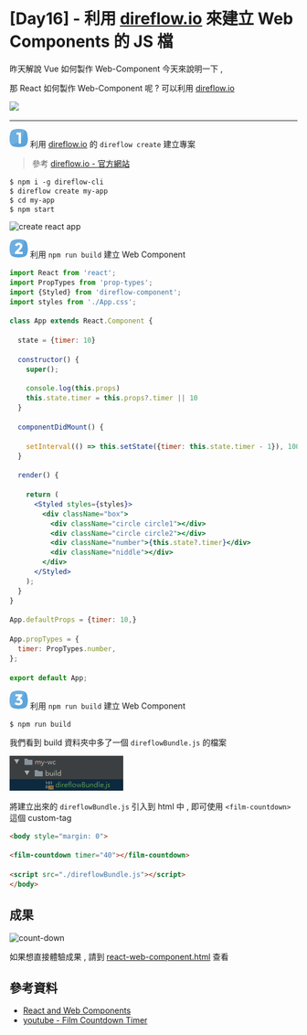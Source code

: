 # [Day16] - 利用 [direflow.io](https://github.com/Silind-Software/direflow) 來建立 Web Components 的 JS 檔

昨天解說 Vue 如何製作 Web-Component 今天來說明一下 , 

那 React 如何製作 Web-Component 呢 ? 可以利用 [direflow.io](https://github.com/Silind-Software/direflow)

![](https://camo.githubusercontent.com/5c2cbc9bda1c32e225f6487093d5b923e67663d62d0892508439cb3580f18d44/68747470733a2f2f73696c696e642d73332e73332e65752d776573742d322e616d617a6f6e6177732e636f6d2f64697265666c6f772f64697265666c6f772d636f6d706f6e656e742d6e65772d626173652e706e67)

----

![one](https://raw.githubusercontent.com/andrew781026/ithome_ironman_2021/master/day-06/number-icon/one.png) 利用 [direflow.io](https://github.com/Silind-Software/direflow) 的 `direflow create` 建立專案 

> 參考 [direflow.io - 官方網站](https://direflow.io/get-started)

```shell script
$ npm i -g direflow-cli
$ direflow create my-app
$ cd my-app
$ npm start
```

![create react app](https://miro.medium.com/max/700/1*BarMohttHm6rUB4NiiTsVg.gif)

![two](https://raw.githubusercontent.com/andrew781026/ithome_ironman_2021/master/day-06/number-icon/two.png) 利用 `npm run build` 建立 Web Component


```jsx
import React from 'react';
import PropTypes from 'prop-types';
import {Styled} from 'direflow-component';
import styles from './App.css';

class App extends React.Component {

  state = {timer: 10}

  constructor() {
    super();

    console.log(this.props)
    this.state.timer = this.props?.timer || 10
  }

  componentDidMount() {

    setInterval(() => this.setState({timer: this.state.timer - 1}), 1000)
  }

  render() {

    return (
      <Styled styles={styles}>
        <div className="box">
          <div className="circle circle1"></div>
          <div className="circle circle2"></div>
          <div className="number">{this.state?.timer}</div>
          <div className="niddle"></div>
        </div>
      </Styled>
    );
  }
}

App.defaultProps = {timer: 10,}

App.propTypes = {
  timer: PropTypes.number,
};

export default App;
```


![three](https://raw.githubusercontent.com/andrew781026/ithome_ironman_2021/master/day-06/number-icon/three.png) 利用 `npm run build` 建立 Web Component

```shell script
$ npm run build
```

我們看到 build 資料夾中多了一個 `direflowBundle.js` 的檔案

![build-folder](https://raw.githubusercontent.com/andrew781026/ithome_ironman_2021/master/day-16/build-folder.png)

將建立出來的 `direflowBundle.js` 引入到 html 中 , 即可使用 `<film-countdown>` 這個 custom-tag

```html
<body style="margin: 0">

<film-countdown timer="40"></film-countdown>

<script src="./direflowBundle.js"></script>
</body>
```

## 成果

![count-down](https://raw.githubusercontent.com/andrew781026/ithome_ironman_2021/master/day-16/count-down.png)


如果想直接體驗成果 , 請到 [react-web-component.html](https://andrew781026.github.io/ithome_ironman_2021/day-16/index.html) 查看


## 參考資料 

- [React and Web Components](https://itnext.io/react-and-web-components-3e0fca98a593)
- [youtube - Film Countdown Timer](https://www.youtube.com/watch?v=Mo0WpdsGuXA&t=447s)
